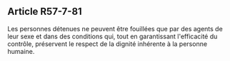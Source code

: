 Article R57-7-81
----
Les personnes détenues ne peuvent être fouillées que par des agents de leur sexe
et dans des conditions qui, tout en garantissant l'efficacité du contrôle,
préservent le respect de la dignité inhérente à la personne humaine.
